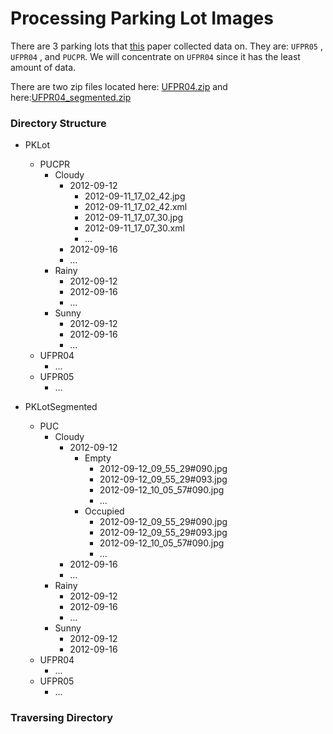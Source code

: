 Processing Parking Lot Images
=============================

There are 3 parking lots that [this](https://web.inf.ufpr.br/vri/databases/parking-lot-database/) paper collected data on. 
They are: `UFPR05` , `UFPR04` , and `PUCPR`. We will concentrate on `UFPR04` since it has the least amount of data. 

There are two zip files located here: [UFPR04.zip](http://cs.mwsu.edu/~griffin/p-lot/pklot_images/PKLot/UFPR04.zip) and here:[UFPR04_segmented.zip](http://cs.mwsu.edu/~griffin/p-lot/pklot_images/PKLot/UFPR04_segmented.zip)

### Directory Structure
- PKLot
    - PUCPR 
        - Cloudy
            - 2012-09-12
                - 2012-09-11_17_02_42.jpg
                - 2012-09-11_17_02_42.xml
                - 2012-09-11_17_07_30.jpg
                - 2012-09-11_17_07_30.xml
                - ...
            - 2012-09-16
            - ...
        - Rainy
            - 2012-09-12
            - 2012-09-16
            - ...
        - Sunny
            - 2012-09-12
            - 2012-09-16
            - ...
    - UFPR04
        - ...
    - UFPR05
        - ...
        
- PKLotSegmented
    - PUC
        - Cloudy
            - 2012-09-12
                - Empty
                    - 2012-09-12_09_55_29#090.jpg
                    - 2012-09-12_09_55_29#093.jpg
                    - 2012-09-12_10_05_57#090.jpg
                    - ...
                - Occupied
                    - 2012-09-12_09_55_29#090.jpg
                    - 2012-09-12_09_55_29#093.jpg
                    - 2012-09-12_10_05_57#090.jpg
                    - ...
            - 2012-09-16
            - ...
        - Rainy
            - 2012-09-12
            - 2012-09-16
            - ...
        - Sunny
            - 2012-09-12
            - 2012-09-16
    - UFPR04
        - ...
    - UFPR05
        - ...

### Traversing Directory